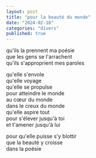 ```yaml
---
layout: post
title: "pour la beauté du monde"
date: "2024-02-18"
categories: "divers"
published: true
---
```


qu'ils la prennent ma poésie  
que les gens se l'arrachent  
qu'ils s'approprient mes paroles  

qu'elle s'envole  
qu'elle voyage  
qu'elle se propulse  
pour atteindre le monde  
au cœur du monde  
dans le creux du monde  
qu'elle aspire tout  
pour s'élever jusqu'à toi  
et t'amener jusqu'à lui  

pour qu'elle puisse s'y blottir  
que la beauté y croisse  
dans la poésie  
